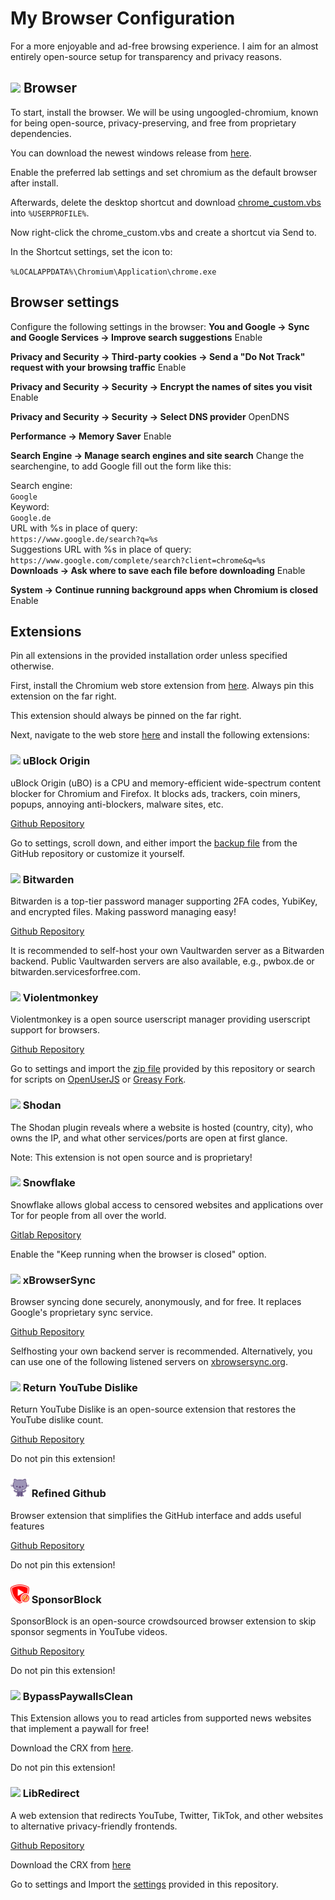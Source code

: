 # My Browser Configuration
For a more enjoyable and ad-free browsing experience. I aim for an almost entirely open-source setup for transparency and privacy reasons.

## <img src="https://cdn.jsdelivr.net/gh/walkxcode/dashboard-icons/png/chromium.png" width="30px"> Browser
To start, install the browser. We will be using ungoogled-chromium, known for being open-source, privacy-preserving, and free from proprietary dependencies.

You can download the newest windows release from [here](https://github.com/ungoogled-software/ungoogled-chromium-windows/releases).

Enable the preferred lab settings and set chromium as the default browser after install.

Afterwards, delete the desktop shortcut and download [chrome_custom.vbs](https://github.com/Letgamer/mybrowserconfig/blob/main/chrome_custom.vbs) into `%USERPROFILE%`.

Now right-click the chrome_custom.vbs and create a shortcut via Send to.

In the Shortcut settings, set the icon to:

`%LOCALAPPDATA%\Chromium\Application\chrome.exe`
## Browser settings
Configure the following settings in the browser:
**You and Google -> Sync and Google Services -> Improve search suggestions** Enable

**Privacy and Security -> Third-party cookies -> Send a "Do Not Track" request with your browsing traffic** Enable

**Privacy and Security -> Security -> Encrypt the names of sites you visit** Enable

**Privacy and Security -> Security -> Select DNS provider** OpenDNS

**Performance -> Memory Saver** Enable

**Search Engine -> Manage search engines and site search** Change the searchengine, to add Google fill out the form like this:

Search engine:  
`Google`  
Keyword:  
`Google.de`  
URL with %s in place of query:  
`https://www.google.de/search?q=%s`  
Suggestions URL with %s in place of query:  
`https://www.google.com/complete/search?client=chrome&q=%s`  
**Downloads -> Ask where to save each file before downloading** Enable

**System -> Continue running background apps when Chromium is closed** Enable

## Extensions
Pin all extensions in the provided installation order unless specified otherwise.

First, install the Chromium web store extension from [here](https://github.com/NeverDecaf/chromium-web-store/releases/). Always pin this extension on the far right.

This extension should always be pinned on the far right.

Next, navigate to the web store [here](https://chromewebstore.google.com/) and install the following extensions:

### <img src="https://wiki.adminforge.de/media/wikipedia/commons/0/05/UBlock_Origin.svg" width="30px"> uBlock Origin
uBlock Origin (uBO) is a CPU and memory-efficient wide-spectrum content blocker for Chromium and Firefox. It blocks ads, trackers, coin miners, popups, annoying anti-blockers, malware sites, etc.

[Github Repository](https://github.com/gorhill/uBlock)

Go to settings, scroll down, and either import the [backup file](https://github.com/Letgamer/mybrowserconfig/tree/main/extensions/uBlock-Origin) from the GitHub repository or customize it yourself.
### <img src="https://raw.githubusercontent.com/bitwarden/brand/e755957e1ae5b84521a4a2491b791e743936af1a/icons/icon.svg" width="30px"> Bitwarden
Bitwarden is a top-tier password manager supporting 2FA codes, YubiKey, and encrypted files. Making password managing easy!

[Github Repository](https://github.com/bitwarden/clients)

It is recommended to self-host your own Vaultwarden server as a Bitwarden backend. Public Vaultwarden servers are also available, e.g., pwbox.de or bitwarden.servicesforfree.com.
### <img src="https://raw.githubusercontent.com/wiki/OpenUserJS/OpenUserJS.org/images/violentmonkey_icon.min.svg?sanitize=true" width="30px"> Violentmonkey
Violentmonkey is a open source userscript manager providing userscript support for browsers.

[Github Repository](https://github.com/violentmonkey/violentmonkey)

Go to settings and import the [zip file](https://github.com/Letgamer/mybrowserconfig/tree/main/extensions/violentmonkey) provided by this repository or search for scripts on [OpenUserJS](https://openuserjs.org/) or [Greasy Fork](https://greasyfork.org/).
### <img src="https://pbs.twimg.com/profile_images/1105606704090267648/oyZUgnFr_400x400.png" width="30px"> Shodan
The Shodan plugin reveals where a website is hosted (country, city), who owns the IP, and what other services/ports are open at first glance.

Note: This extension is not open source and is proprietary!
### <img src="https://upload.wikimedia.org/wikipedia/commons/4/42/Tor_Snowflake_logo.svg" width="30px"> Snowflake
Snowflake allows global access to censored websites and applications over Tor for people from all over the world.

[Gitlab Repository](https://gitlab.torproject.org/tpo/anti-censorship/pluggable-transports/snowflake-webext/)

Enable the "Keep running when the browser is closed" option.
### <img src="https://github.com/NX211/homer-icons/raw/master/png/xbrowsersync.png" width="30px"> xBrowserSync
Browser syncing done securely, anonymously, and for free. It replaces Google's proprietary sync service.

[Github Repository](https://github.com/xbrowsersync/app)

Selfhosting your own backend server is recommended. Alternatively, you can use one of the following listened servers on [xbrowsersync.org](https://www.xbrowsersync.org/#services).
### <img src="https://upload.wikimedia.org/wikipedia/commons/9/90/ReturnYoutubeDislike.png" width="30px"> Return YouTube Dislike
Return YouTube Dislike is an open-source extension that restores the YouTube dislike count.

[Github Repository](https://github.com/Anarios/return-youtube-dislike)

Do not pin this extension!
### <img src="https://raw.githubusercontent.com/refined-github/refined-github/main/source/icon.png" width="30px"> Refined Github
Browser extension that simplifies the GitHub interface and adds useful features

[Github Repository](https://github.com/refined-github/refined-github)

Do not pin this extension!
### <img src="https://raw.githubusercontent.com/ajayyy/SponsorBlock/master/public/icons/LogoSponsorBlocker256px.png" width="30px"> SponsorBlock
SponsorBlock is an open-source crowdsourced browser extension to skip sponsor segments in YouTube videos.

[Github Repository](https://github.com/ajayyy/SponsorBlock)

Do not pin this extension!
### <img src="https://gitlab.com/magnolia1234/bypass-paywalls-chrome-clean/-/raw/master/bypass-dark.png" width="30px"> BypassPaywallsClean
This Extension allows you to read articles from supported news websites that implement a paywall for free!

Download the CRX from [here](https://gitlab.com/magnolia1234/bypass-paywalls-chrome-clean/-/releases).

Do not pin this extension!
### <img src="https://libredirect.github.io/img/icon.svg" width="30px"> LibRedirect
A web extension that redirects YouTube, Twitter, TikTok, and other websites to alternative privacy-friendly frontends.

[Github Repository](https://github.com/libredirect/browser_extension)

Download the CRX from [here](https://libredirect.github.io/download_chromium.html)

Go to settings and Import the [settings](https://github.com/Letgamer/mybrowserconfig/tree/main/extensions/libredirect) provided in this repository.
